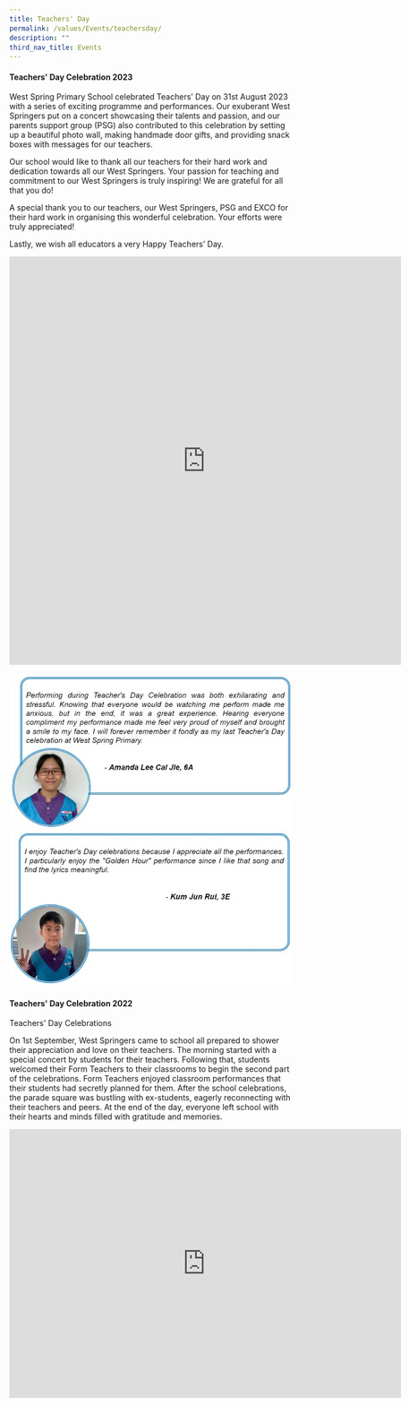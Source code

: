 ```yaml
---
title: Teachers' Day
permalink: /values/Events/teachersday/
description: ""
third_nav_title: Events
---
```

#### Teachers' Day Celebration 2023

West Spring Primary School celebrated Teachers’ Day on 31st August 2023 with a series of exciting programme and performances. Our exuberant West Springers put on a concert showcasing their talents and passion, and our parents support group (PSG) also contributed to this celebration by setting up a beautiful photo wall, making handmade door gifts, and providing snack boxes with messages for our teachers.&nbsp;

  

Our school would like to thank all our teachers for their hard work and dedication towards all our West Springers. Your passion for teaching and commitment to our West Springers is truly inspiring! We are grateful for all that you do!  
  
A special thank you to our teachers, our West Springers, PSG and EXCO for their hard work in organising this wonderful celebration. Your efforts were truly appreciated!&nbsp;&nbsp;

  

Lastly, we wish all educators a very Happy Teachers’ Day.

<iframe src="https://docs.google.com/presentation/d/e/2PACX-1vQk9l8RZbZIYjSoNyEco2U_hsx3_z8-HqnBbJTio4jDNzLYyHQGr5iis52voiyzI776zcAYrNx3wDVR/embed?start=true&amp;loop=true&amp;delayms=3000" frameborder="0" width="700" height="729" allowfullscreen="true"></iframe>

![leecaijie](/images/reflections_leecaijieamanda.JPG)
![junrui](/images/reflections_junrui.JPG)


#### Teachers' Day Celebration 2022

Teachers' Day Celebrations

On 1st September, West Springers came to school all prepared to shower their appreciation and love on their teachers. The morning started with a special concert by students for their teachers. Following that, students welcomed their Form Teachers to their classrooms to begin the second part of the celebrations. Form Teachers enjoyed classroom performances that their students had secretly planned for them. After the school celebrations, the parade square was bustling with ex-students, eagerly reconnecting with their teachers and peers. At the end of the day, everyone left school with their hearts and minds filled with gratitude and memories.

<iframe src="https://docs.google.com/presentation/d/e/2PACX-1vSalW-KafaBRTp1eJZB-LCd7xuuguaw_QAvaUDTdZrbg1v-fEESR0sbN0MjIoTUX8dlE-hylv8GzFiK/embed?start=true&amp;loop=true&amp;delayms=3000" frameborder="0" width="700" height="480" allowfullscreen="true"></iframe>